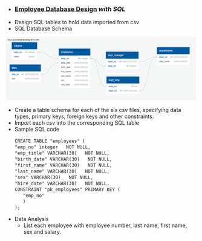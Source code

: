 - ### [Employee Database Design](https://github.com/dianewitt/sql-database-design) *with SQL*

* Design SQL tables to hold data imported from csv
* SQL Database Schema

![sql-schema](/Images/sql-schema.png)

* Create a table schema for each of the six csv files, specifying data types, primary keys, foreign keys and other constraints.
* Import each csv into the corresponding SQL table
* Sample SQL code     
   ```
   CREATE TABLE "employees" (
   "emp_no" integer   NOT NULL,
   "emp_title" VARCHAR(30)   NOT NULL,
   "birth_date" VARCHAR(30)   NOT NULL,
   "first_name" VARCHAR(30)   NOT NULL,
   "last_name" VARCHAR(30)   NOT NULL,
   "sex" VARCHAR(30)   NOT NULL,
   "hire_date" VARCHAR(30)   NOT NULL,
   CONSTRAINT "pk_employees" PRIMARY KEY (
      "emp_no"
      )
   );
   ```
* Data Analysis
   * List each employee with employee number, last name, first name, sex and salary.
